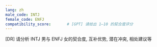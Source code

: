 ```yaml
---
lang: zh
male_code: INTJ
female_code: ENFJ
compatibility_score:       # [GPT] 请给出 1–10 的契合度评分
---
```


[DR] 请分析 INTJ 男与 ENFJ 女的契合度, 互补优势, 潜在冲突, 相处建议等

